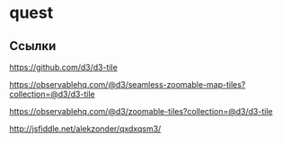 # quest

## Ссылки

https://github.com/d3/d3-tile

https://observablehq.com/@d3/seamless-zoomable-map-tiles?collection=@d3/d3-tile

https://observablehq.com/@d3/zoomable-tiles?collection=@d3/d3-tile

http://jsfiddle.net/alekzonder/qxdxqsm3/